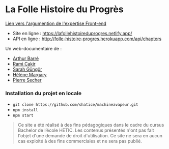 # La Folle Histoire du Progrès

<a href="https://github.com/shatice/machineavapeur/tree/develop/rendu_front">Lien vers l'argumention de l'expertise Front-end</a>

- Site en ligne : https://lafollehistoireduprogres.netlify.app/
- API en ligne : http://folle-histoire-progres.herokuapp.com/api/chapters

Un web-documentaire de :

- [Arthur Barré](https://github.com/ArthurBarre)
- [Rami Cakir](https://github.com/Laroki)
- [Sarah Güngör](https://github.com/shatice)
- [Hélène Margary](https://github.com/hlnmargary)
- [Pierre Secher](https://github.com/InSecker)

### Installation du projet en locale

- `git clone https://github.com/shatice/machineavapeur.git`
- `npm install`
- `npm start`

>Ce site a été réalisé à des fins pédagogiques dans le cadre du cursus Bachelor de l’école HETIC. Les contenus présentés n'ont pas fait l'objet d'une demande de droit d'utilisation. Ce site ne sera en aucun cas exploité à des fins commerciales et ne sera pas publié.
